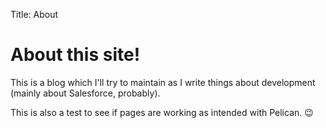 Title: About

# About this site!

This is a blog which I'll try to maintain as I write things about development (mainly about Salesforce, probably).

This is also a test to see if pages are working as intended with Pelican. 😉